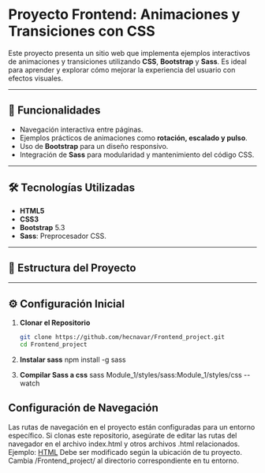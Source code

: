 # Proyecto Frontend: Animaciones y Transiciones con CSS

Este proyecto presenta un sitio web que implementa ejemplos interactivos de animaciones y transiciones utilizando **CSS**, **Bootstrap** y **Sass**. Es ideal para aprender y explorar cómo mejorar la experiencia del usuario con efectos visuales.

---

## 🚀 Funcionalidades
- Navegación interactiva entre páginas.
- Ejemplos prácticos de animaciones como **rotación, escalado y pulso**.
- Uso de **Bootstrap** para un diseño responsivo.
- Integración de **Sass** para modularidad y mantenimiento del código CSS.

---

## 🛠️ Tecnologías Utilizadas
- **HTML5**
- **CSS3**
- **Bootstrap** 5.3
- **Sass**: Preprocesador CSS.

---

## 📁 Estructura del Proyecto


---

## ⚙️ Configuración Inicial

1. **Clonar el Repositorio**
   ```bash
   git clone https://github.com/hecnavar/Frontend_project.git
   cd Frontend_project

2. **Instalar sass**
   npm install -g sass

3. **Compilar Sass a css**
   sass Module_1/styles/sass:Module_1/styles/css --watch


## Configuración de Navegación

Las rutas de navegación en el proyecto están configuradas para un entorno específico. Si clonas este repositorio, asegúrate de editar las rutas del navegador en el archivo index.html y otros archivos .html relacionados. 
Ejemplo:
<a class="nav-link" href="/Frontend_project/Module_1/src/html/">HTML</a>
Debe ser modificado según la ubicación de tu proyecto. Cambia /Frontend_project/ al directorio correspondiente en tu entorno.